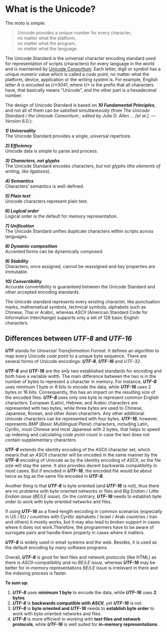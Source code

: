 # What is the Unicode?
The moto is simple:
>Unicode provides a unique number for every character,  
>no matter what the platform,  
>no matter what the program,  
>no matter what the language.

The Unicode Standard is the universal character encoding standard used for representation of scripts (characters) for every language in the world and is maintained by [Unicode Consortium](https://www.unicode.org/consortium/utc.html).  Each letter, digit or symbol has a unique numeric value which is called a *code point*, no matter what the platform, device, application or the writing system is. For example, English letter *A* is encoded as *U+0041*, where *U+* is the prefix that all characters have, that basically means “Unicode”, and the other part is a hexadecimal number. 

The design of Unicode Standard is based on ***10 Fundamental Principles***, and not all of them can be satisfied simultaneously (from *The Unicode Standard / the Unicode Consortium ; edited by Julie D. Allen ... [et al.]. — Version 6.0.*):

***1) Universality***  
The Unicode Standard provides a single, universal repertoire.

***2) Efficiency***  
Unicode data is simple to parse and process.

***3) Characters, not glyphs***  
The Unicode Standard encodes characters, but not *glyphs* (*the elements of writing, like ligatures*). 

***4) Semantics***  
Characters’ semantics is well-defined.

***5) Plain text***  
Unicode characters represent plain text.

***6) Logical order***  
Logical order is the default for memory representation.

***7) Unification***  
The Unicode Standard unifies duplicate characters within scripts across languages.

***8) Dynamic composition***  
 Accented forms can be dynamically composed.

***9) Stability***  
Characters, once assigned, cannot be reassigned and key properties are immutable.

***10) Convertibility***  
Accurate convertibility is guaranteed between the Unicode Standard and other accepted encoding standards.

The Unicode standard represents every existing character, like punctuation marks, mathematical symbols, technical symbols, alphabets such as Chinese, Thai or Arabic, whereas *ASCII* (American Standard Code for Information Interchange) supports only a set of 128 basic English characters.  

## Differences between *UTF-8* and *UTF-16*  

***UTF*** stands for _Universal Transformation Format_. It defines an algorithm to map every Unicode *code point* to a unique byte sequence. There are several forms of Unicode encodings: ***UTF-8***, ***UTF-16*** and *UTF-32*. 

***UTF-8*** and ***UTF-16*** are the only two established standards for encoding and both have a variable width. The main difference between the two is in the number of bytes to represent a character in memory. For instance, ***UTF-8*** uses minimum 1 byte or 8 bits to encode the data, while ***UTF-16*** uses 2 bytes or 16 bits. Consequently, this has an impact on the resulting size of the encoded files. ***UTF-8*** uses only one byte to represent common English characters. European (Latin), Hebrew, and Arabic characters are represented with two bytes, while three bytes are used to Chinese, Japanese, Korean, and other Asian characters. Any other additional Unicode characters can be represented with four bytes. ***UTF-16***, however, represents *BMP* (*Basic Multilingual Plane*) characters, including Latin, Cyrillic, most Chinese and most Japanese with 2 bytes, that helps to speed up indexing and calculating *code point* count in case the text does not contain supplementary characters.

***UTF-8*** extends the identity encoding of the *ASCII* character set, which means that an *ASCII* character will be encoded in the same manner by the ***UTF-8*** encoding of Unicode as by the identity encoding of *ASCII*, so the file size will stay the same. It also provides decent backwards compatibility in most cases. But if encoded in ***UTF-16***, the encoded file would be about twice as big as the same file encoded in ***UTF-8***.

Another thing is that ***UTF-8*** is byte oriented (and ***UTF-16*** is not), thus there are no problems with  byte oriented networks or files and *Big Endian / Little Endian issue* (*BE/LE issue*). On the contrary, ***UTF-16*** needs to establish byte order to work with byte oriented networks and files.

If using ***UTF-16*** as a fixed-length encoding in common scenarios (especially in US / EU / countries with Cyrillic alphabets / Israel / Arab countries / Iran and others) it mostly works, but it may also lead to broken support in cases where it does not work.Therefore, the programmers have to be aware of surrogate pairs and handle them properly in cases where it matters.

***UTF-8*** is widely used in email systems and the web. Besides, it is used as the default encoding by many software programs. 

Overall, ***UTF-8*** is good for text files and network protocols (like HTML) as there is *ASCII*-compatibility and no *BE/LE issue*, whereas ***UTF-16*** may be better for in-memory representations BE/LE issue is irrelevant in there and the indexing process is faster.

**To sum up**:  

1) ***UTF-8*** uses **minimum 1 byte** to encode the data, while ***UTF-16*** uses **2 bytes**.  
2) ***UTF-8*** is **backwards compatible with *ASCII***, yet ***UTF-16*** is not.  
3) ***UTF-8*** is **byte oriented and** ***UTF-16*** needs to **establish byte order** to work with byte oriented networks and files.  
4) ***UTF-8*** is more efficient in working with **text files and network protocols**, while ***UTF-16*** is well suited for **in-memory representations**.
